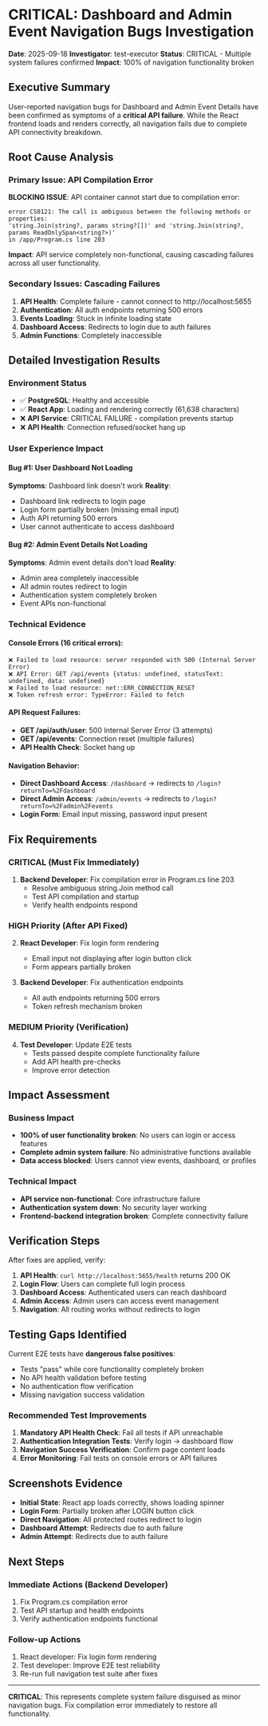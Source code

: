 # CRITICAL: Dashboard and Admin Event Navigation Bugs Investigation

**Date**: 2025-09-18
**Investigator**: test-executor
**Status**: CRITICAL - Multiple system failures confirmed
**Impact**: 100% of navigation functionality broken

## Executive Summary

User-reported navigation bugs for Dashboard and Admin Event Details have been confirmed as symptoms of a **critical API failure**. While the React frontend loads and renders correctly, all navigation fails due to complete API connectivity breakdown.

## Root Cause Analysis

### Primary Issue: API Compilation Error
**BLOCKING ISSUE**: API container cannot start due to compilation error:
```
error CS0121: The call is ambiguous between the following methods or properties:
'string.Join(string?, params string?[])' and 'string.Join(string?, params ReadOnlySpan<string?>)'
in /app/Program.cs line 203
```

**Impact**: API service completely non-functional, causing cascading failures across all user functionality.

### Secondary Issues: Cascading Failures

1. **API Health**: Complete failure - cannot connect to http://localhost:5655
2. **Authentication**: All auth endpoints returning 500 errors
3. **Events Loading**: Stuck in infinite loading state
4. **Dashboard Access**: Redirects to login due to auth failures
5. **Admin Functions**: Completely inaccessible

## Detailed Investigation Results

### Environment Status
- ✅ **PostgreSQL**: Healthy and accessible
- ✅ **React App**: Loading and rendering correctly (61,638 characters)
- ❌ **API Service**: CRITICAL FAILURE - compilation prevents startup
- ❌ **API Health**: Connection refused/socket hang up

### User Experience Impact

#### Bug #1: User Dashboard Not Loading
**Symptoms**: Dashboard link doesn't work
**Reality**:
- Dashboard link redirects to login page
- Login form partially broken (missing email input)
- Auth API returning 500 errors
- User cannot authenticate to access dashboard

#### Bug #2: Admin Event Details Not Loading
**Symptoms**: Admin event details don't load
**Reality**:
- Admin area completely inaccessible
- All admin routes redirect to login
- Authentication system completely broken
- Event APIs non-functional

### Technical Evidence

#### Console Errors (16 critical errors):
```
❌ Failed to load resource: server responded with 500 (Internal Server Error)
❌ API Error: GET /api/events {status: undefined, statusText: undefined, data: undefined}
❌ Failed to load resource: net::ERR_CONNECTION_RESET
❌ Token refresh error: TypeError: Failed to fetch
```

#### API Request Failures:
- **GET /api/auth/user**: 500 Internal Server Error (3 attempts)
- **GET /api/events**: Connection reset (multiple failures)
- **API Health Check**: Socket hang up

#### Navigation Behavior:
- **Direct Dashboard Access**: `/dashboard` → redirects to `/login?returnTo=%2Fdashboard`
- **Direct Admin Access**: `/admin/events` → redirects to `/login?returnTo=%2Fadmin%2Fevents`
- **Login Form**: Email input missing, password input present

## Fix Requirements

### CRITICAL (Must Fix Immediately)
1. **Backend Developer**: Fix compilation error in Program.cs line 203
   - Resolve ambiguous string.Join method call
   - Test API compilation and startup
   - Verify health endpoints respond

### HIGH Priority (After API Fixed)
2. **React Developer**: Fix login form rendering
   - Email input not displaying after login button click
   - Form appears partially broken

3. **Backend Developer**: Fix authentication endpoints
   - All auth endpoints returning 500 errors
   - Token refresh mechanism broken

### MEDIUM Priority (Verification)
4. **Test Developer**: Update E2E tests
   - Tests passed despite complete functionality failure
   - Add API health pre-checks
   - Improve error detection

## Impact Assessment

### Business Impact
- **100% of user functionality broken**: No users can login or access features
- **Complete admin system failure**: No administrative functions available
- **Data access blocked**: Users cannot view events, dashboard, or profiles

### Technical Impact
- **API service non-functional**: Core infrastructure failure
- **Authentication system down**: No security layer working
- **Frontend-backend integration broken**: Complete connectivity failure

## Verification Steps

After fixes are applied, verify:

1. **API Health**: `curl http://localhost:5655/health` returns 200 OK
2. **Login Flow**: Users can complete full login process
3. **Dashboard Access**: Authenticated users can reach dashboard
4. **Admin Access**: Admin users can access event management
5. **Navigation**: All routing works without redirects to login

## Testing Gaps Identified

Current E2E tests have **dangerous false positives**:
- Tests "pass" while core functionality completely broken
- No API health validation before testing
- No authentication flow verification
- Missing navigation success validation

### Recommended Test Improvements
1. **Mandatory API Health Check**: Fail all tests if API unreachable
2. **Authentication Integration Tests**: Verify login → dashboard flow
3. **Navigation Success Verification**: Confirm page content loads
4. **Error Monitoring**: Fail tests on console errors or API failures

## Screenshots Evidence

- **Initial State**: React app loads correctly, shows loading spinner
- **Login Form**: Partially broken after LOGIN button click
- **Direct Navigation**: All protected routes redirect to login
- **Dashboard Attempt**: Redirects due to auth failure
- **Admin Attempt**: Redirects due to auth failure

## Next Steps

### Immediate Actions (Backend Developer)
1. Fix Program.cs compilation error
2. Test API startup and health endpoints
3. Verify authentication endpoints functional

### Follow-up Actions
1. React developer: Fix login form rendering
2. Test developer: Improve E2E test reliability
3. Re-run full navigation test suite after fixes

---

**CRITICAL**: This represents complete system failure disguised as minor navigation bugs. Fix compilation error immediately to restore all functionality.
